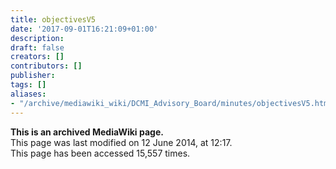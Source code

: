 ```yaml
---
title: objectivesV5
date: '2017-09-01T16:21:09+01:00'
description: 
draft: false
creators: []
contributors: []
publisher: 
tags: []
aliases:
- "/archive/mediawiki_wiki/DCMI_Advisory_Board/minutes/objectivesV5.html"
---
```


 **This is an archived MediaWiki page.**  
This page was last modified on 12 June 2014, at 12:17.  
This page has been accessed 15,557 times.

